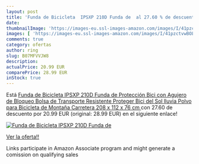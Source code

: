 ```yaml
---
layout: post
title: 'Funda de Bicicleta  IPSXP 210D Funda de  al 27.60 % de descuento'
date: 
thumbnailImage: 'https://images-eu.ssl-images-amazon.com/images/I/41pzctvwBOL._SL200_.jpg'
images: [ 'https://images-eu.ssl-images-amazon.com/images/I/41pzctvwBOL._SL200_.jpg' ]
comments: true
category: ofertas
author: ring
slug: B07MFVVJW8
description:
actualPrice: 20.99 EUR
comparePrice: 28.99 EUR
inStock: true
---
```


Está [Funda de Bicicleta  IPSXP 210D Funda de Protección Bici con Agujero de Bloqueo Bolsa de Transporte Resistente Proteger Bici del Sol lluvia Polvo para Bicicleta de Montaña Carretera  208 x 112 x 76 cm ](https://www.amazon.es/dp/B07MFVVJW8/?tag=tolees-21) con 27.60 de descuento por 20.99 EUR (original: 28.99 EUR) en el siguiente enlace!

[![Funda de Bicicleta  IPSXP 210D Funda de ](https://images-eu.ssl-images-amazon.com/images/I/41pzctvwBOL._SL200_.jpg)](https://www.amazon.es/dp/B07MFVVJW8/?tag=tolees-21)

[Ver la oferta!!](https://www.amazon.es/dp/B07MFVVJW8/?tag=tolees-21)

Links participate in Amazon Associate program and might generate a comission on qualifying sales


